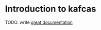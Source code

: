 # Introduction to kafcas

TODO: write [great documentation](http://jacobian.org/writing/what-to-write/)
